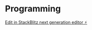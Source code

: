 # Programming

[Edit in StackBlitz next generation editor ⚡️](https://stackblitz.com/~/github.com/McPolos/Programming)
